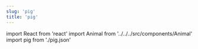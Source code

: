 ```yaml
---
slug: 'pig'
title: 'pig'
---
```


import React from 'react'
import Animal from '../../../src/components/Animal'
import pig from './pig.json'

<Animal data={pig} />
